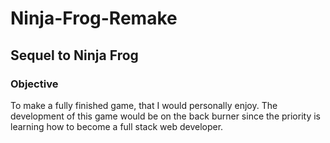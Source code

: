 # Ninja-Frog-Remake
## Sequel to Ninja Frog
### Objective
To make a fully finished game, that I would personally enjoy. The development of this game would be on the back burner since the priority is learning how to become a full stack web developer.

